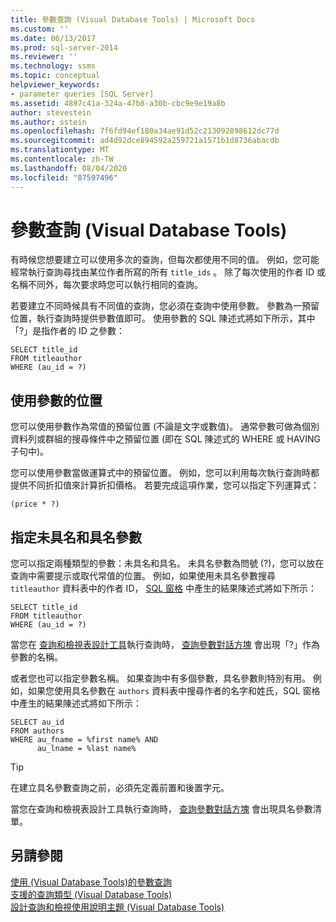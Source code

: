 ```yaml
---
title: 參數查詢 (Visual Database Tools) | Microsoft Docs
ms.custom: ''
ms.date: 06/13/2017
ms.prod: sql-server-2014
ms.reviewer: ''
ms.technology: ssms
ms.topic: conceptual
helpviewer_keywords:
- parameter queries [SQL Server]
ms.assetid: 4897c41a-324a-47b8-a30b-cbc9e9e19a8b
author: stevestein
ms.author: sstein
ms.openlocfilehash: 7f6fd94ef180a34ae91d52c213092898612dc77d
ms.sourcegitcommit: ad4d92dce894592a259721a1571b1d8736abacdb
ms.translationtype: MT
ms.contentlocale: zh-TW
ms.lasthandoff: 08/04/2020
ms.locfileid: "87597496"
---
```

# <a name="parameter-queries-visual-database-tools"></a>參數查詢 (Visual Database Tools)
  有時候您想要建立可以使用多次的查詢，但每次都使用不同的值。 例如，您可能經常執行查詢尋找由某位作者所寫的所有 `title_ids` 。 除了每次使用的作者 ID 或名稱不同外，每次要求時您可以執行相同的查詢。  
  
 若要建立不同時候具有不同值的查詢，您必須在查詢中使用參數。 參數為一預留位置，執行查詢時提供參數值即可。 使用參數的 SQL 陳述式將如下所示，其中「?」是指作者的 ID 之參數：  
  
```  
SELECT title_id  
FROM titleauthor  
WHERE (au_id = ?)  
```  
  
## <a name="where-you-can-use-parameters"></a>使用參數的位置  
 您可以使用參數作為常值的預留位置 (不論是文字或數值)。 通常參數可做為個別資料列或群組的搜尋條件中之預留位置 (即在 SQL 陳述式的 WHERE 或 HAVING 子句中)。  
  
 您可以使用參數當做運算式中的預留位置。 例如，您可以利用每次執行查詢時都提供不同折扣值來計算折扣價格。 若要完成這項作業，您可以指定下列運算式：  
  
```  
(price * ?)  
```  
  
## <a name="specifying-unnamed-and-named-parameters"></a>指定未具名和具名參數  
 您可以指定兩種類型的參數：未具名和具名。 未具名參數為問號 (?)，您可以放在查詢中需要提示或取代常值的位置。 例如，如果使用未具名參數搜尋 `titleauthor` 資料表中的作者 ID， [SQL 窗格](visual-database-tools.md) 中產生的結果陳述式將如下所示：  
  
```  
SELECT title_id  
FROM titleauthor  
WHERE (au_id = ?)  
```  
  
 當您在 [查詢和檢視表設計工具](query-and-view-designer-tools-visual-database-tools.md)執行查詢時， [查詢參數對話方塊](query-parameters-dialog-box-visual-database-tools.md) 會出現「?」作為參數的名稱。  
  
 或者您也可以指定參數名稱。 如果查詢中有多個參數，具名參數則特別有用。 例如，如果您使用具名參數在 `authors` 資料表中搜尋作者的名字和姓氏，SQL 窗格中產生的結果陳述式將如下所示：  
  
```  
SELECT au_id  
FROM authors  
WHERE au_fname = %first name% AND  
      au_lname = %last name%  
```  
  
> [!TIP]  
>  在建立具名參數查詢之前，必須先定義前置和後置字元。  
  
 當您在查詢和檢視表設計工具執行查詢時， [查詢參數對話方塊](query-parameters-dialog-box-visual-database-tools.md) 會出現具名參數清單。  
  
## <a name="see-also"></a>另請參閱  
 [使用 &#40;Visual Database Tools&#41;的參數查詢](query-with-parameters-visual-database-tools.md)   
 [支援的查詢類型 &#40;Visual Database Tools&#41;](supported-query-types-visual-database-tools.md)   
 [設計查詢和檢視使用說明主題 &#40;Visual Database Tools&#41;](design-queries-and-views-how-to-topics-visual-database-tools.md)  
  
  
